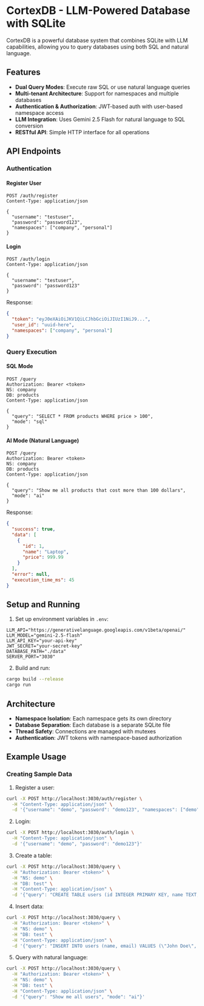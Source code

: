 # CortexDB - LLM-Powered Database with SQLite

CortexDB is a powerful database system that combines SQLite with LLM capabilities, allowing you to query databases using both SQL and natural language.

## Features

- **Dual Query Modes**: Execute raw SQL or use natural language queries
- **Multi-tenant Architecture**: Support for namespaces and multiple databases
- **Authentication & Authorization**: JWT-based auth with user-based namespace access
- **LLM Integration**: Uses Gemini 2.5 Flash for natural language to SQL conversion
- **RESTful API**: Simple HTTP interface for all operations

## API Endpoints

### Authentication

#### Register User
```
POST /auth/register
Content-Type: application/json

{
  "username": "testuser",
  "password": "password123",
  "namespaces": ["company", "personal"]
}
```

#### Login
```
POST /auth/login
Content-Type: application/json

{
  "username": "testuser",
  "password": "password123"
}
```

Response:
```json
{
  "token": "eyJ0eXAiOiJKV1QiLCJhbGciOiJIUzI1NiJ9...",
  "user_id": "uuid-here",
  "namespaces": ["company", "personal"]
}
```

### Query Execution

#### SQL Mode
```
POST /query
Authorization: Bearer <token>
NS: company
DB: products
Content-Type: application/json

{
  "query": "SELECT * FROM products WHERE price > 100",
  "mode": "sql"
}
```

#### AI Mode (Natural Language)
```
POST /query
Authorization: Bearer <token>
NS: company
DB: products
Content-Type: application/json

{
  "query": "Show me all products that cost more than 100 dollars",
  "mode": "ai"
}
```

Response:
```json
{
  "success": true,
  "data": [
    {
      "id": 1,
      "name": "Laptop",
      "price": 999.99
    }
  ],
  "error": null,
  "execution_time_ms": 45
}
```

## Setup and Running

1. Set up environment variables in `.env`:
```
LLM_API="https://generativelanguage.googleapis.com/v1beta/openai/"
LLM_MODEL="gemini-2.5-flash"
LLM_API_KEY="your-api-key"
JWT_SECRET="your-secret-key"
DATABASE_PATH="./data"
SERVER_PORT="3030"
```

2. Build and run:
```bash
cargo build --release
cargo run
```

## Architecture

- **Namespace Isolation**: Each namespace gets its own directory
- **Database Separation**: Each database is a separate SQLite file
- **Thread Safety**: Connections are managed with mutexes
- **Authentication**: JWT tokens with namespace-based authorization

## Example Usage

### Creating Sample Data

1. Register a user:
```bash
curl -X POST http://localhost:3030/auth/register \
  -H "Content-Type: application/json" \
  -d '{"username": "demo", "password": "demo123", "namespaces": ["demo"]}'
```

2. Login:
```bash
curl -X POST http://localhost:3030/auth/login \
  -H "Content-Type: application/json" \
  -d '{"username": "demo", "password": "demo123"}'
```

3. Create a table:
```bash
curl -X POST http://localhost:3030/query \
  -H "Authorization: Bearer <token>" \
  -H "NS: demo" \
  -H "DB: test" \
  -H "Content-Type: application/json" \
  -d '{"query": "CREATE TABLE users (id INTEGER PRIMARY KEY, name TEXT, email TEXT)", "mode": "sql"}'
```

4. Insert data:
```bash
curl -X POST http://localhost:3030/query \
  -H "Authorization: Bearer <token>" \
  -H "NS: demo" \
  -H "DB: test" \
  -H "Content-Type: application/json" \
  -d '{"query": "INSERT INTO users (name, email) VALUES (\"John Doe\", \"john@example.com\")", "mode": "sql"}'
```

5. Query with natural language:
```bash
curl -X POST http://localhost:3030/query \
  -H "Authorization: Bearer <token>" \
  -H "NS: demo" \
  -H "DB: test" \
  -H "Content-Type: application/json" \
  -d '{"query": "Show me all users", "mode": "ai"}'
```
